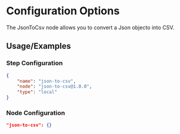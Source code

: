 # Configuration Options
The JsonToCsv node allows you to convert a Json objecto into CSV.

## Usage/Examples
### Step Configuration

```json
{
    "name": "json-to-csv",
    "node": "json-to-csv@1.0.0",
    "type": "local"
}
```

### Node Configuration

```json
"json-to-csv": {}
```

